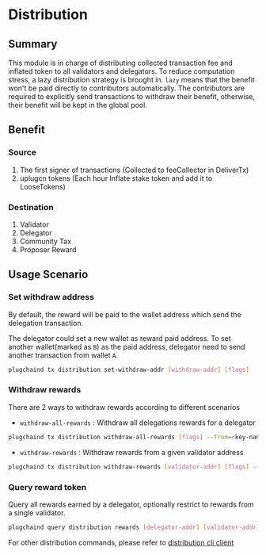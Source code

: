 # Distribution

## Summary

This module is in charge of distributing collected transaction fee and inflated token to all validators and delegators. To reduce computation stress, a lazy distribution strategy is brought in. `lazy` means that the benefit won't be paid directly to contributors automatically. The contributors are required to explicitly send transactions to withdraw their benefit, otherwise, their benefit will be kept in the global pool.

## Benefit

### Source

1. The first signer of transactions (Collected to feeCollector in DeliverTx)
2. uplugcn tokens (Each hour Inflate stake token and add it to LooseTokens)

### Destination

1. Validator
2. Delegator
3. Community Tax
4. Proposer Reward

## Usage Scenario

### Set withdraw address

By default, the reward will be paid to the wallet address which send the delegation transaction.

The delegator could set a new wallet as reward paid address. To set another wallet(marked as `B`) as the paid address, delegator need to send another transaction from wallet `A`.

```bash
plugchaind tx distribution set-withdraw-addr [withdraw-addr] [flags]
```  

### Withdraw rewards

There are 2 ways to withdraw rewards according to different scenarios

- `withdraw-all-rewards` : Withdraw all delegations rewards for a delegator

```bash
plugchaind tx distribution withdraw-all-rewards [flags] --from=<key-name> --fees=20uplugcn --chain-id=plugchain_520-1
```

- `withdraw-rewards` : Withdraw rewards from a given validator address

```bash
plugchaind tx distribution withdraw-rewards [validator-addr] [flags] --from=<key-name> --fees=20uplugcn --chain-id=plugchain_520-1
```

### Query reward token

Query all rewards earned by a delegator, optionally restrict to rewards from a single validator.

```bash
plugchaind query distribution rewards [delegator-addr] [validator-addr] [flags]
```

For other distribution commands, please refer to [distribution cli client](../cli-client/distribution.md)

